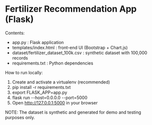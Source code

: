 Fertilizer Recommendation App (Flask)
====================================

Contents:
- app.py : Flask application
- templates/index.html : front-end UI (Bootstrap + Chart.js)
- dataset/fertilizer_dataset_100k.csv : synthetic dataset with 100,000 records
- requirements.txt : Python dependencies

How to run locally:
1. Create and activate a virtualenv (recommended)
2. pip install -r requirements.txt
3. export FLASK_APP=app.py
4. flask run --host=0.0.0.0 --port=5000
5. Open http://127.0.0.1:5000 in your browser

NOTE: The dataset is synthetic and generated for demo and testing purposes only.